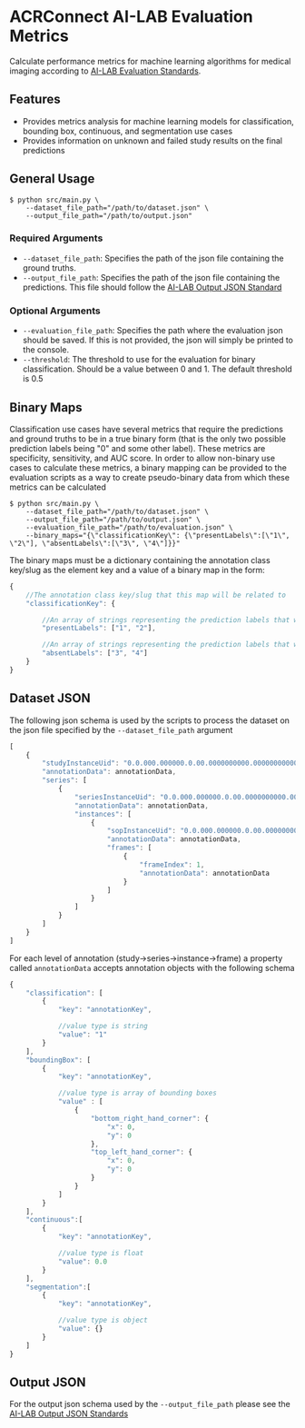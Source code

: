 ACRConnect AI-LAB Evaluation Metrics
====

Calculate performance metrics for machine learning algorithms for medical imaging according to [AI-LAB Evaluation Standards](https://github.com/ACRCode/AILAB_documentation/wiki/AILAB-Evaluation-Standards).

Features
--------
* Provides metrics analysis for machine learning models for classification, bounding box, continuous, and segmentation use cases
* Provides information on unknown and failed study results on the final predictions

General Usage
-----

    $ python src/main.py \
        --dataset_file_path="/path/to/dataset.json" \
        --output_file_path="/path/to/output.json"

### Required Arguments
- `--dataset_file_path`: Specifies the path of the json file containing the ground truths.
- `--output_file_path`: Specifies the path of the json file containing the predictions. This file should follow the [AI-LAB Output JSON Standard](https://github.com/ACRCode/AILAB_documentation/wiki/AILAB-Output-JSON-Standards)

### Optional Arguments
- `--evaluation_file_path`: Specifies the path where the evaluation json should be saved. If this is not provided, the json will simply be printed to the console.
- `--threshold`: The threshold to use for the evaluation for binary classification. Should be a value between 0 and 1. The default threshold is 0.5

## Binary Maps

Classification use cases have several metrics that require the predictions and ground truths to be in a true binary form (that is the only two possible prediction labels being "0" and some other label). These metrics are specificity, sensitivity, and AUC score. In order to allow non-binary use cases to calculate these metrics, a binary mapping can be provided to the evaluation scripts as a way to create pseudo-binary data from which these metrics can be calculated

    $ python src/main.py \
        --dataset_file_path="/path/to/dataset.json" \
        --output_file_path="/path/to/output.json" \
        --evaluation_file_path="/path/to/evaluation.json" \
        --binary_maps="{\"classificationKey\": {\"presentLabels\":[\"1\", \"2\"], \"absentLabels\":[\"3\", \"4\"]}}"

The binary maps must be a dictionary containing the annotation class key/slug as the element key and a value of a binary map in the form:

```javascript
{
    //The annotation class key/slug that this map will be related to
    "classificationKey": {

        //An array of strings representing the prediction labels that will be associated with the "positive/present" prediction label of "1"
        "presentLabels": ["1", "2"], 

        //An array of strings representing the prediction labels that will be associated with the "negative/absent" prediction label of "0"
        "absentLabels": ["3", "4"]
    }
}
```


Dataset JSON
--------
The following json schema is used by the scripts to process the dataset on the json file specified by the `--dataset_file_path` argument

```javascript
[
    {
        "studyInstanceUid": "0.0.000.000000.0.00.0000000000.00000000000000000.00000",
        "annotationData": annotationData,
        "series": [
            {
                "seriesInstanceUid": "0.0.000.000000.0.00.0000000000.00000000000000000.00000",
                "annotationData": annotationData,
                "instances": [
                    {
                        "sopInstanceUid": "0.0.000.000000.0.00.0000000000.00000000000000000.00000",
                        "annotationData": annotationData,
                        "frames": [
                            {
                                "frameIndex": 1,
                                "annotationData": annotationData
                            }
                        ]
                    }
                ]
            }
        ]
    }
]
```

For each level of annotation (study->series->instance->frame) a property called `annotationData` accepts annotation objects with the following schema 

```javascript
{
    "classification": [
        {
            "key": "annotationKey",

            //value type is string
            "value": "1"
        }
    ],
    "boundingBox": [
        {
            "key": "annotationKey",

            //value type is array of bounding boxes
            "value" : [
                {
                    "bottom_right_hand_corner": {
                        "x": 0,
                        "y": 0
                    },
                    "top_left_hand_corner": {
                        "x": 0,
                        "y": 0
                    }
                }
            ]
        }
    ],
    "continuous":[
        {
            "key": "annotationKey",

            //value type is float
            "value": 0.0
        }
    ],
    "segmentation":[
        {
            "key": "annotationKey",

            //value type is object
            "value": {}
        }
    ]
}
```

Output JSON
--------
For the output json schema used by the `--output_file_path` please see the [AI-LAB Output JSON Standards](https://github.com/ACRCode/AILAB_documentation/wiki/AILAB-Output-JSON-Standards)
